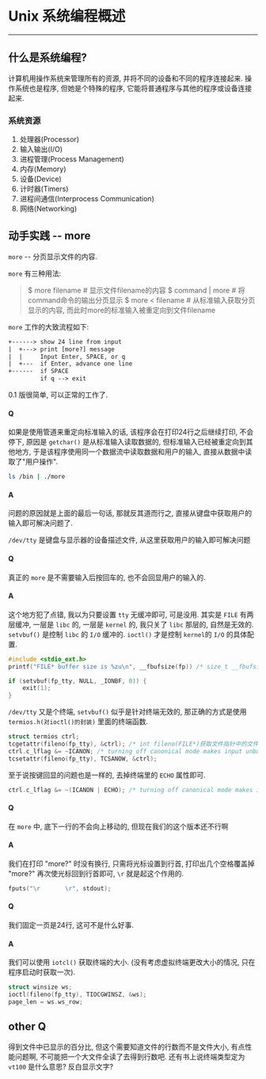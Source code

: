 # Unix 系统编程概述

---

## 什么是系统编程?
计算机用操作系统来管理所有的资源, 并将不同的设备和不同的程序连接起来.
操作系统也是程序, 但她是个特殊的程序, 它能将普通程序与其他的程序或设备连接起来.

### 系统资源
1. 处理器(Processor)
2. 输入输出(I/O)
3. 进程管理(Process Management)
4. 内存(Memory)
5. 设备(Device)
6. 计时器(Timers)
7. 进程间通信(Interprocess Communication)
8. 网络(Networking)

## 动手实践 -- more
`more` -- 分页显示文件的内容.

`more` 有三种用法:
> $ more filename        # 显示文件filename的内容
> $ command | more   # 将command命令的输出分页显示
> $ more < filename    # 从标准输入获取分页显示的内容, 而此时more的标准输入被重定向到文件filename

`more` 工作的大致流程如下:
```txt
+------> show 24 line from input
|  +---> print [more?] message
|  |     Input Enter, SPACE, or q
|  +---  if Enter, advance one line
+------  if SPACE
         if q --> exit
```

0.1 版很简单, 可以正常的工作了.

#### Q
如果是使用管道来重定向标准输入的话, 该程序会在打印24行之后继续打印, 不会停下, 原因是 `getchar()` 是从标准输入读取数据的, 但标准输入已经被重定向到其他地方, 于是该程序使用同一个数据流中读取数据和用户的输入, 直接从数据中读取了"用户操作".
```bash
ls /bin | ./more
```

#### A
问题的原因就是上面的最后一句话, 那就反其道而行之, 直接从键盘中获取用户的输入即可解决问题了.

`/dev/tty` 是键盘与显示器的设备描述文件, 从这里获取用户的输入即可解决问题

#### Q
真正的 `more` 是不需要输入后按回车的, 也不会回显用户的输入的.

#### A
这个地方犯了点错, 我以为只要设置 `tty` 无缓冲即可, 可是没用. 其实是 `FILE` 有两层缓冲, 一层是 `libc` 的, 一层是 `kernel` 的, 我只关了 `libc` 那层的, 自然是无效的. `setvbuf()` 是控制 `libc` 的 `I/O` 缓冲的. `ioctl()` 才是控制 `kernel`的 `I/O` 的具体配置.
```c
#include <stdio_ext.h>
printf("FILE* buffer size is %zu\n", __fbufsize(fp)) /* size_t __fbufsize(FILE*) 用来查看文件指针的缓冲区大小 */

if (setvbuf(fp_tty, NULL, _IONBF, 0)) {
	exit(1);
}
```

`/dev/tty` 又是个终端, `setvbuf()` 似乎是针对终端无效的, 那正确的方式是使用 `termios.h(对ioctl()的封装)` 里面的终端函数.
```c
struct termios ctrl;
tcgetattr(fileno(fp_tty), &ctrl); /* int fileno(FILE*)获取文件指针中的文件描述符, 不要使用fp_tty->xxx来得到这个描述符, 因为FILE*中的字段都不是对外的, 不同的libc中的实现是不同的, 至少glibc和musl不同 */
ctrl.c_lflag &= ~ICANON; /* turning off canonical mode makes input unbuffered */
tcsetattr(fileno(fp_tty), TCSANOW, &ctrl);
```

至于说按键回显的问题也是一样的, 去掉终端里的 `ECHO` 属性即可.
```c
ctrl.c_lflag &= ~(ICANON | ECHO); /* turning off canonical mode makes input unbuffered, also make the input echoless */
```

#### Q
在 `more` 中, 底下一行的不会向上移动的,  但现在我们的这个版本还不行啊

#### A
我们在打印 "more?" 时没有换行, 只需将光标设置到行首, 打印出几个空格覆盖掉 "more?" 再次使光标回到行首即可, `\r` 就是起这个作用的.
```c
fputs("\r       \r", stdout);
```

#### Q
我们固定一页是24行, 这可不是什么好事.

#### A
我们可以使用 `iotcl()` 获取终端的大小. (没有考虑虚拟终端更改大小的情况, 只在程序启动时获取一次).
```c
struct winsize ws;
ioctl(fileno(fp_tty), TIOCGWINSZ, &ws);
page_len = ws.ws_row;
```

## other Q
得到文件中已显示的百分比, 但这个需要知道文件的行数而不是文件大小, 有点性能问题啊, 不可能把一个大文件全读了去得到行数吧. 还有书上说终端类型定为 `vt100` 是什么意思? 反白显示文字?